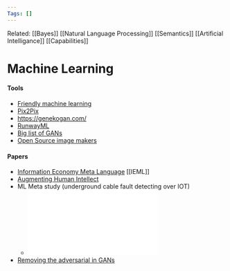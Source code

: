 ```yaml
---
Tags: []
---
```


Related: [[Bayes]] [[Natural Language Processing]] [[Semantics]] [[Artificial Intelligance]] [[Capabilities]]

# Machine Learning

#### Tools

- [Friendly machine learning](https://ml5js.org/)
- [Pix2Pix](https://affinelayer.com/pixsrv/index.html)
- https://genekogan.com/
- [RunwayML](https://runwayml.com/)
- [Big list of GANs](https://np.reddit.com/r/MachineLearning/comments/ldc6oc/p_list_of_sitesprogramsprojects_that_use_openais/)
- [Open Source image makers](https://analyticsindiamag.com/in-the-world-of-dall-e-2-and-midjourey-enters-open-source-disco-diffusion/)

#### Papers

- [Information Economy Meta Language](https://pierrelevyblog.com/my-research-in-a-nutshell/) [[IEML]]
- [Augmenting Human Intellect](https://www.dougengelbart.org/content/view/138/)
- ML Meta study (underground cable fault detecting over IOT)
  - ![](assets/1626444319_42.pdf)
- [Removing the adversarial in GANs](https://towardsdatascience.com/removing-the-adversarial-in-generative-adversarial-networks-5ba4110d0b8c)
